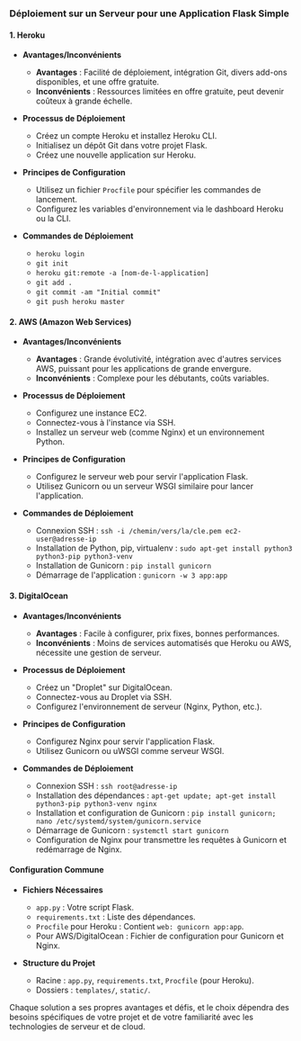 ### Déploiement sur un Serveur pour une Application Flask Simple

#### 1. Heroku

- **Avantages/Inconvénients**
  - **Avantages** : Facilité de déploiement, intégration Git, divers add-ons disponibles, et une offre gratuite.
  - **Inconvénients** : Ressources limitées en offre gratuite, peut devenir coûteux à grande échelle.

- **Processus de Déploiement**
  - Créez un compte Heroku et installez Heroku CLI.
  - Initialisez un dépôt Git dans votre projet Flask.
  - Créez une nouvelle application sur Heroku.

- **Principes de Configuration**
  - Utilisez un fichier `Procfile` pour spécifier les commandes de lancement.
  - Configurez les variables d'environnement via le dashboard Heroku ou la CLI.

- **Commandes de Déploiement**
  - `heroku login`
  - `git init`
  - `heroku git:remote -a [nom-de-l-application]`
  - `git add .`
  - `git commit -am "Initial commit"`
  - `git push heroku master`

#### 2. AWS (Amazon Web Services)

- **Avantages/Inconvénients**
  - **Avantages** : Grande évolutivité, intégration avec d'autres services AWS, puissant pour les applications de grande envergure.
  - **Inconvénients** : Complexe pour les débutants, coûts variables.

- **Processus de Déploiement**
  - Configurez une instance EC2.
  - Connectez-vous à l'instance via SSH.
  - Installez un serveur web (comme Nginx) et un environnement Python.

- **Principes de Configuration**
  - Configurez le serveur web pour servir l'application Flask.
  - Utilisez Gunicorn ou un serveur WSGI similaire pour lancer l'application.

- **Commandes de Déploiement**
  - Connexion SSH : `ssh -i /chemin/vers/la/cle.pem ec2-user@adresse-ip`
  - Installation de Python, pip, virtualenv : `sudo apt-get install python3 python3-pip python3-venv`
  - Installation de Gunicorn : `pip install gunicorn`
  - Démarrage de l'application : `gunicorn -w 3 app:app`

#### 3. DigitalOcean

- **Avantages/Inconvénients**
  - **Avantages** : Facile à configurer, prix fixes, bonnes performances.
  - **Inconvénients** : Moins de services automatisés que Heroku ou AWS, nécessite une gestion de serveur.

- **Processus de Déploiement**
  - Créez un "Droplet" sur DigitalOcean.
  - Connectez-vous au Droplet via SSH.
  - Configurez l'environnement de serveur (Nginx, Python, etc.).

- **Principes de Configuration**
  - Configurez Nginx pour servir l'application Flask.
  - Utilisez Gunicorn ou uWSGI comme serveur WSGI.

- **Commandes de Déploiement**
  - Connexion SSH : `ssh root@adresse-ip`
  - Installation des dépendances : `apt-get update; apt-get install python3-pip python3-venv nginx`
  - Installation et configuration de Gunicorn : `pip install gunicorn; nano /etc/systemd/system/gunicorn.service`
  - Démarrage de Gunicorn : `systemctl start gunicorn`
  - Configuration de Nginx pour transmettre les requêtes à Gunicorn et redémarrage de Nginx.

#### Configuration Commune

- **Fichiers Nécessaires**
  - `app.py` : Votre script Flask.
  - `requirements.txt` : Liste des dépendances.
  - `Procfile` pour Heroku : Contient `web: gunicorn app:app`.
  - Pour AWS/DigitalOcean : Fichier de configuration pour Gunicorn et Nginx.

- **Structure du Projet**
  - Racine : `app.py`, `requirements.txt`, `Procfile` (pour Heroku).
  - Dossiers : `templates/`, `static/`.

Chaque solution a ses propres avantages et défis, et le choix dépendra des besoins spécifiques de votre projet et de votre familiarité avec les technologies de serveur et de cloud.